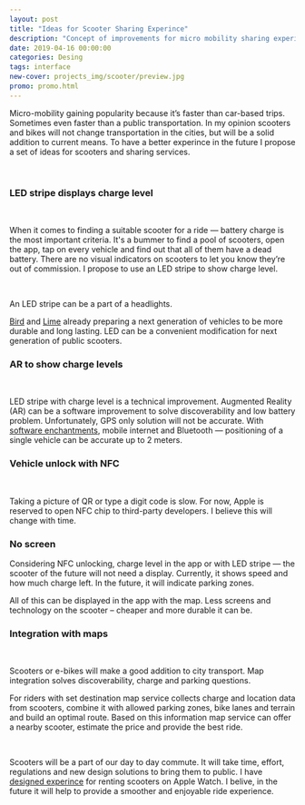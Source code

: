 ```yaml
---
layout: post
title: "Ideas for Scooter Sharing Experince"
description: "Concept of improvements for micro mobility sharing experince for scooters, e-bikes and shared transport"
date: 2019-04-16 00:00:00
categories: Desing
tags: interface
new-cover: projects_img/scooter/preview.jpg
promo: promo.html
---
```


Micro-mobility gaining popularity because it’s faster than car-based trips. Sometimes even faster than a public transportation. In my opinion scooters and bikes will not change transportation in the cities, but will be a solid addition to current means. To have a better experince in the future I propose a set of ideas for scooters and sharing services.

<span class="p800"><img src="/assets/images/lazy.png" alt="Micro mobility scooters preview" data-echo="/projects_img/scooter/preview.jpg"></span>

### LED stripe displays charge level

<span class="p1000"><img src="/assets/images/lazy.png" alt="Micro mobility scooters charging levels" data-echo="/projects_img/scooter/charge.jpg"></span>

When it comes to finding a suitable scooter for a ride — battery charge is the most important criteria. It's a bummer to find a pool of scooters, open the app, tap on every vehicle and find out that all of them have a dead battery. There are no visual indicators on scooters to let you know they’re out of commission. I propose to use an LED stripe to show charge level.

<span class="p1000"><img src="/assets/images/lazy.png" alt="Micro mobility scooters charging levels" data-echo="/projects_img/scooter/light.jpg"></span>

An LED stripe can be a part of a headlights.

[Bird](https://www.bird.co/zero/) and [Lime](https://www.li.me/second-street/lime-s-gen-3-electric-scooter-transform-micro-mobility) already preparing a next generation of vehicles to be more durable and long lasting. LED can be a convenient modification for next generation of public scooters.

### AR to show charge levels

<span class="p1000"><img src="/assets/images/lazy.png" alt="Micro mobility scooters charging levels" data-echo="/projects_img/scooter/ar.jpg"></span>

LED stripe with charge level is a technical improvement. Augmented Reality (AR) can be a software improvement to solve discoverability and low battery problem. Unfortunately, GPS only solution will not be accurate. With [software enchantments](https://eng.uber.com/rethinking-gps/), mobile internet and Bluetooth — positioning of a single vehicle can be accurate up to 2 meters.

### Vehicle unlock with NFC

<span class="p1000"><img src="/assets/images/lazy.png" alt="Micro mobility scooters charging levels" data-echo="/projects_img/scooter/nfc.jpg"></span>

Taking a picture of QR or type a digit code is slow. For now, Apple is reserved to open NFC chip to third-party developers. I believe this will change with time.

### No screen

Considering NFC unlocking, charge level in the app or with LED stripe — the scooter of the future will not need a display. Currently, it shows speed and how much charge left. In the future, it will indicate parking zones.

All of this can be displayed in the app with the map. Less screens and technology on the scooter – cheaper and more durable it can be.

### Integration with maps

<span class="p700"><img src="/assets/images/lazy.png" alt="Micro mobility scooters charging levels" data-echo="/projects_img/scooter/map.jpg"></span>

Scooters or e-bikes will make a good addition to city transport. Map integration solves discoverability, charge and parking questions.

For riders with set destination map service collects charge and location data from scooters, combine it with allowed parking zones, bike lanes and terrain and build an optimal route. Based on this information map service can offer a nearby scooter, estimate the price and provide the best ride.

<br>

Scooters will be a part of our day to day commute. It will take time, effort, regulations and new design solutions to bring them to public. I have [designed experince](desing/2019/04/16/scooter-sharing-watch-app.html) for renting scooters on Apple Watch. I belive, in the future it will help to provide a smoother and enjoyable ride experience.